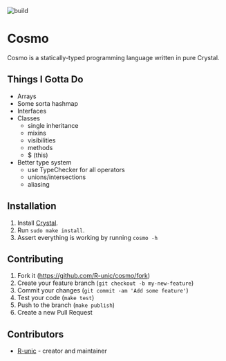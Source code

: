 ![build](https://github.com/R-unic/cosmo/actions/workflows/crystal.yml/badge.svg)
# Cosmo

Cosmo is a statically-typed programming language written in pure Crystal.

## Things I Gotta Do

- Arrays
- Some sorta hashmap
- Interfaces
- Classes
  * single inheritance
  * mixins
  * visibilities
  * methods
  * $ (this)
- Better type system
  * use TypeChecker for all operators
  * unions/intersections
  * aliasing

## Installation

1. Install [Crystal](https://crystal-lang.org/install/).
2. Run `sudo make install`.
3. Assert everything is working by running `cosmo -h`

## Contributing

1. Fork it (<https://github.com/R-unic/cosmo/fork>)
2. Create your feature branch (`git checkout -b my-new-feature`)
3. Commit your changes (`git commit -am 'Add some feature'`)
4. Test your code (`make test`)
5. Push to the branch (`make publish`)
6. Create a new Pull Request

## Contributors

- [R-unic](https://github.com/R-unic) - creator and maintainer

